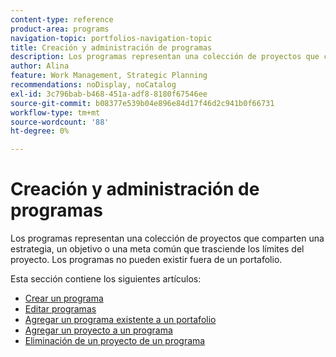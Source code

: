 ```yaml
---
content-type: reference
product-area: programs
navigation-topic: portfolios-navigation-topic
title: Creación y administración de programas
description: Los programas representan una colección de proyectos que comparten una estrategia, un objetivo o una meta común que trasciende los límites del proyecto. Los programas no pueden existir fuera de un portafolio.
author: Alina
feature: Work Management, Strategic Planning
recommendations: noDisplay, noCatalog
exl-id: 3c796bab-b468-451a-adf8-8180f67546ee
source-git-commit: b08377e539b04e896e84d17f46d2c941b0f66731
workflow-type: tm+mt
source-wordcount: '88'
ht-degree: 0%

---
```


# Creación y administración de programas

Los programas representan una colección de proyectos que comparten una estrategia, un objetivo o una meta común que trasciende los límites del proyecto. Los programas no pueden existir fuera de un portafolio.

Esta sección contiene los siguientes artículos:

* [Crear un programa](../../../manage-work/portfolios/create-and-manage-programs/create-program.md)
* [Editar programas](../../../manage-work/portfolios/create-and-manage-programs/edit-programs.md)
* [Agregar un programa existente a un portafolio](../../../manage-work/portfolios/create-and-manage-programs/move-program.md)
* [Agregar un proyecto a un programa](../../../manage-work/portfolios/create-and-manage-programs/add-project-to-program.md)
* [Eliminación de un proyecto de un programa](../../../manage-work/portfolios/create-and-manage-programs/remove-project-from-program.md)
